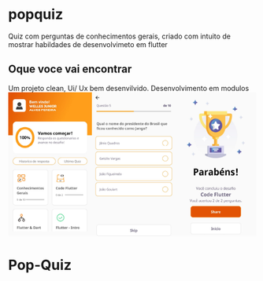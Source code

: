 # popquiz

Quiz com perguntas de conhecimentos gerais, criado com intuito de mostrar habildades de desenvolvimeto em flutter

## Oque voce vai encontrar

Um projeto clean, Ui/ Ux bem desenvilvido.
Desenvolvimento em modulos
![Screenshot](assets/images/screenshot.png)


# Pop-Quiz
